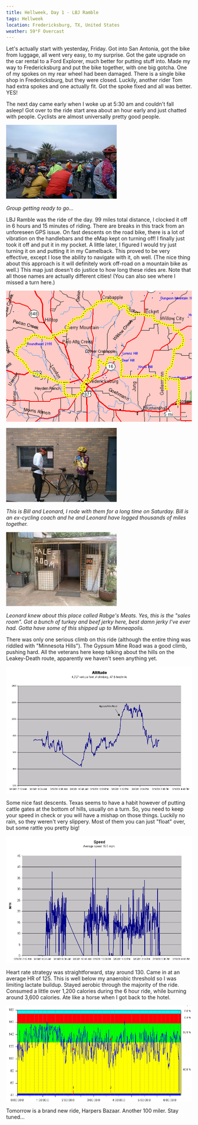 ```yaml
---
title: Hellweek, Day 1 - LBJ Ramble
tags: Hellweek
location: Fredericksburg, TX, United States
weather: 59°F Overcast
---
```


Let's actually start with yesterday, Friday. Got into San Antonia, got the bike from luggage, all went very easy, to my surprise. Got the gate upgrade on the car rental to a Ford Explorer, much better for putting stuff into. Made my way to Fredericksburg and put the bike together, with one big gotcha. One of my spokes on my rear wheel had been damaged. There is a single bike shop in Fredericksburg, but they were closed. Luckily, another rider Tom had extra spokes and one actually fit. Got the spoke fixed and all was better. YES!

The next day came early when I woke up at 5:30 am and couldn't fall asleep! Got over to the ride start area about an hour early and just chatted with people. Cyclists are almost universally pretty good people.

![](/assets/posts/2001/7e0733005a483c79754c401b18899f13.jpg)

_Group getting ready to go..._

LBJ Ramble was the ride of the day. 99 miles total distance, I clocked it off in 6 hours and 15 minutes of riding. There are breaks in this track from an unforeseen GPS issue. On fast descents on the road bike, there is a lot of vibration on the handlebars and the eMap kept on turning off! I finally just took it off and put it in my pocket. A little later, I figured I would try just turning it on and putting it in my Camelback. This proved to be very effective, except I lose the ability to navigate with it, oh well. (The nice thing about this approach is it will definitely work off-road on a mountain bike as well.) This map just doesn't do justice to how long these rides are. Note that all those names are actually different cities! (You can also see where I missed a turn here.)

![](/assets/posts/2001/533c3a00d1175ca8e5a24a1abb7f73a1.gif)

![](/assets/posts/2001/1fd41972573195365a7e1411e6deb500.jpg)

_This is Bill and Leonard, I rode with them for a long time on Saturday. Bill is an ex-cycling coach and he and Leonard have logged thousands of miles together._

![](/assets/posts/2001/8f85415cb49b48f6a65cacc275c5b15f.jpg)

_Leonard knew about this place called Rabge's Meats. Yes, this is the "sales room". Got a bunch of turkey and beef jerky here, best damn jerky I've ever had. Gotta have some of this shipped up to Minneapolis._

There was only one serious climb on this ride (although the entire thing was riddled with "Minnesota Hills"). The Gypsum Mine Road was a good climb, pushing hard. All the veterans here keep talking about the hills on the Leakey-Death route, apparently we haven't seen anything yet.

![](/assets/posts/2001/5e22f957d2987a4bf67325013d9d9b80.gif)

Some nice fast descents. Texas seems to have a habit however of putting cattle gates at the bottom of hills, usually on a turn. So, you need to keep your speed in check or you will have a mishap on those things. Luckily no rain, so they weren't very slippery. Most of them you can just "float" over, but some rattle you pretty big!

![](/assets/posts/2001/cd9957842e04d23380f90d8ade342c8c.gif)

Heart rate strategy was straightforward, stay around 130. Came in at an average HR of 125. This is well below my anaerobic threshold so I was limiting lactate buildup. Stayed aerobic through the majority of the ride. Consumed a little over 1,200 calories during the 6 hour ride, while burning around 3,600 calories. Ate like a horse when I got back to the hotel.

![](/assets/posts/2001/4d644962fbd5112db5ea3e72d01bc6b0.gif)

Tomorrow is a brand new ride, Harpers Bazaar. Another 100 miler. Stay tuned...
